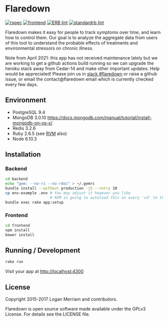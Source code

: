 # Flaredown
[![rspec](https://github.com/Flaredown/FlaredownEmber-2/actions/workflows/rspec.yml/badge.svg)](https://github.com/Flaredown/FlaredownEmber-2/actions/workflows/rspec.yml)
[![frontend](https://github.com/Flaredown/FlaredownEmber-2/actions/workflows/frontend.yml/badge.svg)](https://github.com/Flaredown/FlaredownEmber-2/actions/workflows/frontend.yml)
[![ERB lint](https://github.com/Flaredown/FlaredownEmber-2/actions/workflows/erb_lint.yml/badge.svg)](https://github.com/Flaredown/FlaredownEmber-2/actions/workflows/erb_lint.yml)
[![standardrb lint](https://github.com/Flaredown/FlaredownEmber-2/actions/workflows/ruby_lint.yml/badge.svg)](https://github.com/Flaredown/FlaredownEmber-2/actions/workflows/ruby_lint.yml)

Flaredown makes it easy for people to track symptoms over time, and learn how to control them. Our goal is to analyze the aggregate data from users of this tool to understand the probable effects of treatments and environmental stressors on chronic illness.

Note from April 2021: this app has not received maintenance lately but we are working to get a github actions build running so we can upgrade the heroku stack away from Cedar-14 and make other important updates. Help would be appreciated! Please join us in [slack #flaredown](https://rubyforgood.herokuapp.com/) or raise a github issue, or email the contact@flaredown email which is currently checked every few days.

## Environment

* PostgreSQL 9.4
* MongoDB 3.0.10 https://docs.mongodb.com/manual/tutorial/install-mongodb-on-os-x/
* Redis 3.2.6
* Ruby 2.6.5 (see [RVM](https://rvm.io/) also)
* Node 6.10.3


## Installation

### Backend

```bash
cd backend
echo "gem: --no-ri --no-rdoc" > ~/.gemrc
bundle install --without production -j5 --retry 10
cp env-example .env # You may adjust it however you like
                    # RVM is going to autoload this on every 'cd' to the dirrectory
bundle exec rake app:setup
```

### Frontend

```bash
cd frontend
npm install
bower install
```

## Running / Development

```bash
rake run
```

Visit your app at [http://localhost:4300](http://localhost:4300)

## License
Copyright 2015-2017 Logan Merriam and contributors.

Flaredown is open source software made available under the GPLv3 License. For details see the LICENSE file.
